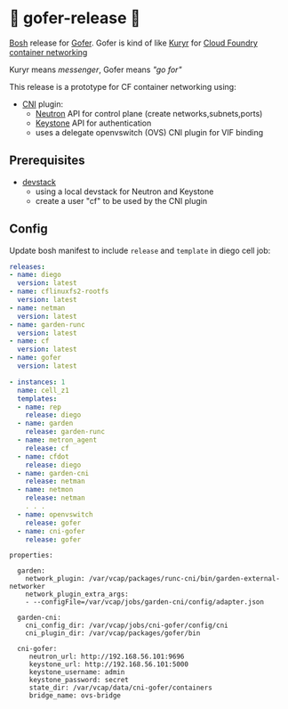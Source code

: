 # 🏃 gofer-release 🏃
[Bosh](https://bosh.io) release for [Gofer](http://www.dictionary.com/browse/gofer). Gofer is kind of like [Kuryr](https://github.com/openstack/kuryr) for [Cloud Foundry](https://github.com/cloudfoundry/cf-release) [container networking](https://github.com/cloudfoundry-incubator/netman-release)

Kuryr means *messenger*, Gofer means *"go for"*

This release is a prototype for CF container networking using:
- [CNI](https://github.com/containernetworking/cni) plugin:
  - [Neutron](https://github.com/openstack/neutron) API for control plane (create networks,subnets,ports)
  - [Keystone](https://github.com/openstack/keystone) API for authentication
  - uses a delegate openvswitch (OVS) CNI plugin for VIF binding


## Prerequisites
- [devstack](http://docs.openstack.org/developer/devstack/)
  - using a local devstack for Neutron and Keystone
  - create a user "cf" to be used by the CNI plugin

## Config
Update bosh manifest to include `release` and `template` in diego cell job:
```yaml
releases:
- name: diego
  version: latest
- name: cflinuxfs2-rootfs
  version: latest
- name: netman
  version: latest
- name: garden-runc
  version: latest
- name: cf
  version: latest
- name: gofer
  version: latest
```
```yaml
- instances: 1
  name: cell_z1
  templates:
  - name: rep
    release: diego
  - name: garden
    release: garden-runc
  - name: metron_agent
    release: cf
  - name: cfdot
    release: diego
  - name: garden-cni
    release: netman
  - name: netmon
    release: netman
    . . .
  - name: openvswitch
    release: gofer
  - name: cni-gofer
    release: gofer
```

```
properties:

  garden:
    network_plugin: /var/vcap/packages/runc-cni/bin/garden-external-networker
    network_plugin_extra_args:
    - --configFile=/var/vcap/jobs/garden-cni/config/adapter.json

  garden-cni:
    cni_config_dir: /var/vcap/jobs/cni-gofer/config/cni
    cni_plugin_dir: /var/vcap/packages/gofer/bin

  cni-gofer:
     neutron_url: http://192.168.56.101:9696
     keystone_url: http://192.168.56.101:5000
     keystone_username: admin
     keystone_password: secret
     state_dir: /var/vcap/data/cni-gofer/containers
     bridge_name: ovs-bridge
```
